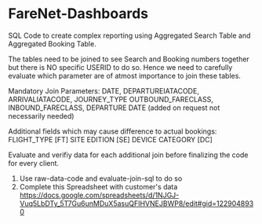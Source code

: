 # FareNet-Dashboards
SQL Code to create complex reporting using Aggregated Search Table and Aggregated Booking Table.

The tables need to be joined to see Search and Booking numbers together but there is NO specific USERID to do so. 
Hence we need to carefully evaluate which parameter are of atmost importance to join these tables.

Mandatory Join Parameters:
DATE, DEPARTUREIATACODE, ARRIVALIATACODE, JOURNEY_TYPE
OUTBOUND_FARECLASS, INBOUND_FARECLASS, 
DEPARTURE DATE (added on request not necessarily needed)

Additional fields which may cause difference to actual bookings:  	
FLIGHT_TYPE [FT]
SITE EDITION [SE]
DEVICE CATEGORY [DC]

Evaluate and verifiy data for each additional join before finalizing the code for every client.

  1. Use raw-data-code and evaluate-join-sql to do so
  2. Complete this Spreadsheet with customer's data
  https://docs.google.com/spreadsheets/d/1NJGJ-Vuq5LbDTy_5T7Gu6unMDuX5asuQFIHVNEJBWP8/edit#gid=1229048930
